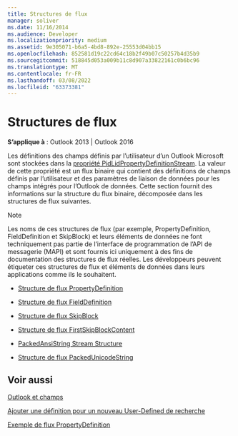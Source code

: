 ```yaml
---
title: Structures de flux
manager: soliver
ms.date: 11/16/2014
ms.audience: Developer
ms.localizationpriority: medium
ms.assetid: 9e305071-b6a5-4bd8-892e-25553d04bb15
ms.openlocfilehash: 852581d19c22cd64c18b2f49b07c50257b4d35b9
ms.sourcegitcommit: 518845d053a009b11c8d907a33822161c0b6bc96
ms.translationtype: MT
ms.contentlocale: fr-FR
ms.lasthandoff: 03/08/2022
ms.locfileid: "63373381"
---
```

# <a name="stream-structures"></a>Structures de flux

  
  
**S’applique à** : Outlook 2013 | Outlook 2016 
  
Les définitions des champs définis par l’utilisateur d’un Outlook Microsoft sont stockées dans la [propriété PidLidPropertyDefinitionStream](pidlidpropertydefinitionstream-canonical-property.md). La valeur de cette propriété est un flux binaire qui contient des définitions de champs définis par l’utilisateur et des paramètres de liaison de données pour les champs intégrés pour l’Outlook de données. Cette section fournit des informations sur la structure du flux binaire, décomposée dans les structures de flux suivantes. 
  
> [!NOTE]
> Les noms de ces structures de flux (par exemple, PropertyDefinition, FieldDefinition et SkipBlock) et leurs éléments de données ne font techniquement pas partie de l’interface de programmation de l’API de messagerie (MAPI) et sont fournis ici uniquement à des fins de documentation des structures de flux réelles. Les développeurs peuvent étiqueter ces structures de flux et éléments de données dans leurs applications comme ils le souhaitent. 
  
- [Structure de flux PropertyDefinition](propertydefinition-stream-structure.md)
    
- [Structure de flux FieldDefinition](fielddefinition-stream-structure.md)
    
- [Structure de flux SkipBlock](skipblock-stream-structure.md)
    
- [Structure de flux FirstSkipBlockContent](firstskipblockcontent-stream-structure.md)
    
- [PackedAnsiString Stream Structure](packedansistring-stream-structure.md)
    
- [Structure de flux PackedUnicodeString](packedunicodestring-stream-structure.md)
    
## <a name="see-also"></a>Voir aussi



[Outlook et champs](outlook-items-and-fields.md)
  
[Ajouter une définition pour un nouveau User-Defined de recherche](how-to-add-a-definition-for-a-new-user-defined-field.md)
  
[Exemple de flux PropertyDefinition](propertydefinition-stream-sample.md)


